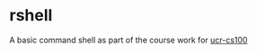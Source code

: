 # rshell
A basic command shell as part of the course work for [ucr-cs100](https://github.com/mikeizbicki/ucr-cs100/)
